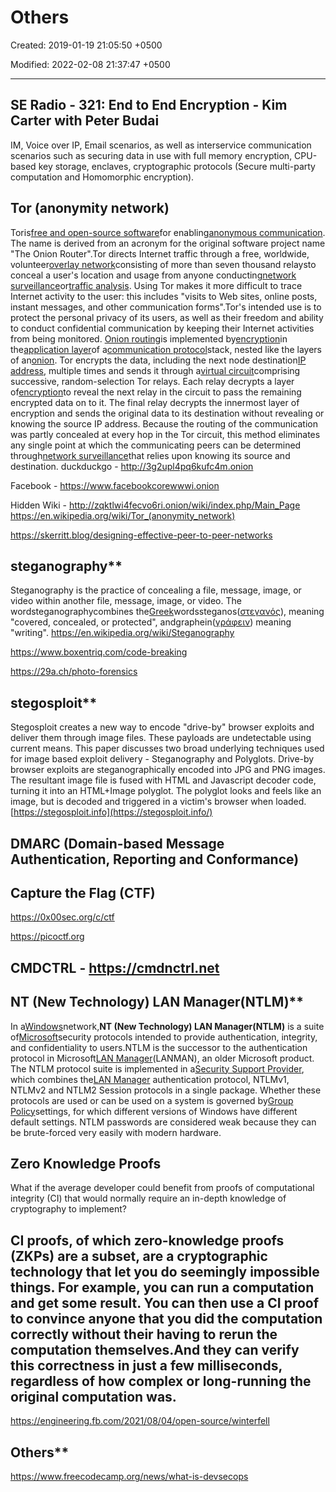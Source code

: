 # Others

Created: 2019-01-19 21:05:50 +0500

Modified: 2022-02-08 21:37:47 +0500

---

## SE Radio - 321: End to End Encryption - Kim Carter with Peter Budai

IM, Voice over IP, Email scenarios, as well as interservice communication scenarios such as securing data in use with full memory encryption, CPU-based key storage, enclaves, cryptographic protocols (Secure multi-party computation and Homomorphic encryption).
## Tor (anonymity network)

Toris[free and open-source software](https://en.wikipedia.org/wiki/Free_and_open-source_software)for enabling[anonymous communication](https://en.wikipedia.org/wiki/Internet_anonymity). The name is derived from an acronym for the original software project name "The Onion Router".Tor directs Internet traffic through a free, worldwide, volunteer[overlay network](https://en.wikipedia.org/wiki/Overlay_network)consisting of more than seven thousand relaysto conceal a user's location and usage from anyone conducting[network surveillance](https://en.wikipedia.org/wiki/Computer_surveillance#Network_surveillance)or[traffic analysis](https://en.wikipedia.org/wiki/Traffic_analysis#In_computer_security). Using Tor makes it more difficult to trace Internet activity to the user: this includes "visits to Web sites, online posts, instant messages, and other communication forms".Tor's intended use is to protect the personal privacy of its users, as well as their freedom and ability to conduct confidential communication by keeping their Internet activities from being monitored.
[Onion routing](https://en.wikipedia.org/wiki/Onion_routing)is implemented by[encryption](https://en.wikipedia.org/wiki/Encryption)in the[application layer](https://en.wikipedia.org/wiki/Application_layer)of a[communication protocol](https://en.wikipedia.org/wiki/Communication_protocol)stack, nested like the layers of an[onion](https://en.wikipedia.org/wiki/Onion). Tor encrypts the data, including the next node destination[IP address](https://en.wikipedia.org/wiki/IP_address), multiple times and sends it through a[virtual circuit](https://en.wikipedia.org/wiki/Virtual_circuit)comprising successive, random-selection Tor relays. Each relay decrypts a layer of[encryption](https://en.wikipedia.org/wiki/Encryption)to reveal the next relay in the circuit to pass the remaining encrypted data on to it. The final relay decrypts the innermost layer of encryption and sends the original data to its destination without revealing or knowing the source IP address. Because the routing of the communication was partly concealed at every hop in the Tor circuit, this method eliminates any single point at which the communicating peers can be determined through[network surveillance](https://en.wikipedia.org/wiki/Computer_and_network_surveillance)that relies upon knowing its source and destination.
duckduckgo - <http://3g2upl4pq6kufc4m.onion>

Facebook - <https://www.facebookcorewwwi.onion>

Hidden Wiki - <http://zqktlwi4fecvo6ri.onion/wiki/index.php/Main_Page>
<https://en.wikipedia.org/wiki/Tor_(anonymity_network)>

<https://skerritt.blog/designing-effective-peer-to-peer-networks>

## steganography**

Steganography is the practice of concealing a file, message, image, or video within another file, message, image, or video. The wordsteganographycombines the[Greek](https://en.wikipedia.org/wiki/Greek_language)wordssteganos([στεγανός](https://en.wiktionary.org/wiki/%CF%83%CF%84%CE%B5%CE%B3%CE%B1%CE%BD%CF%8C%CF%82#Greek)), meaning "covered, concealed, or protected", andgraphein([γράφειν](https://en.wiktionary.org/wiki/%CE%B3%CF%81%CE%AC%CF%86%CE%B5%CE%B9%CE%BD#Greek)) meaning "writing".
<https://en.wikipedia.org/wiki/Steganography>

<https://www.boxentriq.com/code-breaking>

<https://29a.ch/photo-forensics>

## stegosploit**

Stegosploit creates a new way to encode "drive-by" browser exploits and deliver them through image files. These payloads are undetectable using current means. This paper discusses two broad underlying techniques used for image based exploit delivery - Steganography and Polyglots. Drive-by browser exploits are steganographically encoded into JPG and PNG images. The resultant image file is fused with HTML and Javascript decoder code, turning it into an HTML+Image polyglot. The polyglot looks and feels like an image, but is decoded and triggered in a victim's browser when loaded.
[https://stegosploit.info](https://stegosploit.info/)
## DMARC (Domain-based Message Authentication, Reporting and Conformance)
## Capture the Flag (CTF)

<https://0x00sec.org/c/ctf>

<https://picoctf.org>

## CMDCTRL - <https://cmdnctrl.net>

## NT (New Technology) LAN Manager(NTLM)**

In a[Windows](https://www.wikiwand.com/en/Microsoft_Windows)network,**NT (New Technology) LAN Manager(NTLM)** is a suite of[Microsoft](https://www.wikiwand.com/en/Microsoft)security protocols intended to provide authentication, integrity, and confidentiality to users.NTLM is the successor to the authentication protocol in Microsoft[LAN Manager](https://www.wikiwand.com/en/LAN_Manager)(LANMAN), an older Microsoft product. The NTLM protocol suite is implemented in a[Security Support Provider](https://www.wikiwand.com/en/SSPI#Windows_SSPs), which combines the[LAN Manager](https://www.wikiwand.com/en/LAN_Manager) authentication protocol, NTLMv1, NTLMv2 and NTLM2 Session protocols in a single package. Whether these protocols are used or can be used on a system is governed by[Group Policy](https://www.wikiwand.com/en/Group_Policy)settings, for which different versions of Windows have different default settings. NTLM passwords are considered weak because they can be brute-forced very easily with modern hardware.
## Zero Knowledge Proofs

What if the average developer could benefit from proofs of computational integrity (CI) that would normally require an in-depth knowledge of cryptography to implement?
## CI proofs, of which zero-knowledge proofs (ZKPs) are a subset, are a cryptographic technology that let you do seemingly impossible things. For example, you can run a computation and get some result. You can then use a CI proof to convince anyone that you did the computation correctly without their having to rerun the computation themselves.And they can verify this correctness in just a few milliseconds, regardless of how complex or long-running the original computation was.
<https://engineering.fb.com/2021/08/04/open-source/winterfell>

## Others**

<https://www.freecodecamp.org/news/what-is-devsecops>
